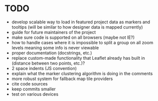 # TODO
- develop scalable way to load in featured project data as markers and tooltips (will be similar to how designer data is mapped currently)
- guide for future maintainers of the project
- make sure code is supported on all browsers (maybe not IE?)
- how to handle cases where it is impossible to split a group on all zoom levels meaning some info is never viewable
- proper documentation (docstrings, etc.)
- replace custom-made functionality that Leaflet already has built in (distance between two points, etc.)? 
- 2 space indents (JS convention)
- explain what the marker clustering algorithm is doing in the comments
- more robust system for fallback map tile providers
- cite code sources
- keep commits smaller
- test on various devices
